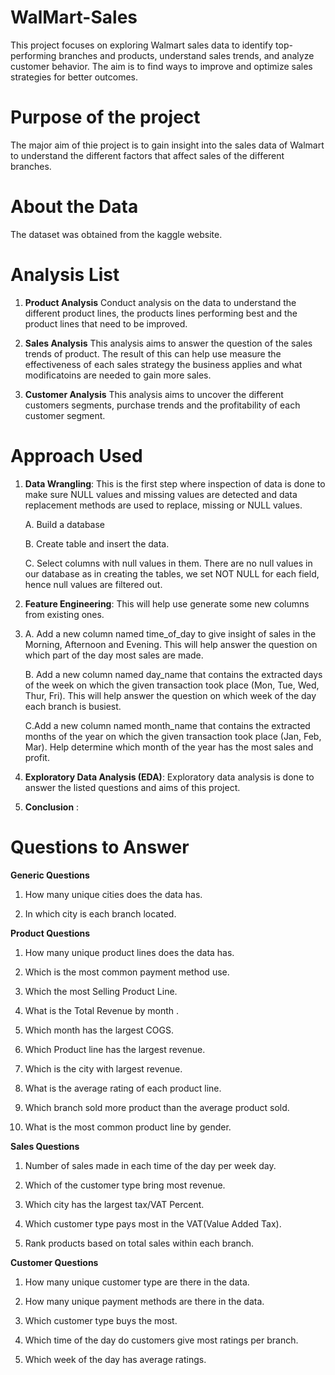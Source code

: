 # WalMart-Sales
This project focuses on exploring Walmart sales data to identify top-performing branches and products, understand sales trends, and analyze customer behavior. The aim is to find ways to improve and optimize sales strategies for better outcomes.

# Purpose of the project
The major aim of thie project is to gain insight into the sales data of Walmart to understand the different factors that affect sales of the different branches.

# About the Data
The dataset was obtained from the kaggle website.


# Analysis List

1. **Product Analysis**
Conduct analysis on the data to understand the different product lines, the products lines performing best and the product lines that need to be improved.

2. **Sales Analysis**
This analysis aims to answer the question of the sales trends of product. The result of this can help use measure the effectiveness of each sales strategy the business applies and what modificatoins are needed to gain more sales.

3. **Customer Analysis**
This analysis aims to uncover the different customers segments, purchase trends and the profitability of each customer segment.

# Approach Used

1. **Data Wrangling**: This is the first step where inspection of data is done to make sure NULL values
   and missing values are detected and data replacement methods are used to replace, missing or NULL values.
   
    A. Build a database
   
    B. Create table and insert the data.
   
    C. Select columns with null values in them. There are no null values in our database as in creating the tables,
       we set NOT NULL for each field, hence null values are filtered out.
   
3. **Feature Engineering**: This will help use generate some new columns from existing ones.
4. 
    A. Add a new column named time_of_day to give insight of sales in the Morning, Afternoon and Evening. This will help answer the question on which part of the day most sales are made.
   
    B. Add a new column named day_name that contains the extracted days of the week on which the given transaction took place (Mon, Tue, Wed, Thur, Fri). This will help answer the question on which week of the 
       day each branch is busiest.
   
    C.Add a new column named month_name that contains the extracted months of the year on which the given transaction took place (Jan, Feb, Mar). Help determine which month of the year has the most sales and 
      profit.
   
6. **Exploratory Data Analysis (EDA)**: Exploratory data analysis is done to answer the listed questions and aims of this project.

7. **Conclusion** :

# Questions to Answer 

**Generic Questions**

1. How many unique cities does the data has.

2. In which city is each branch located.


**Product Questions**

1. How many unique product lines does the data has.

2. Which is the most common payment method use.

3. Which the most Selling Product Line.

4. What is the Total Revenue by month .
   
5. Which month has the largest COGS.

6. Which Product line has the largest revenue.

7. Which is the city with largest revenue.

8. What is the average rating of each product line.

9. Which branch sold more product than the average product sold.

10. What is the most common product line by gender.



**Sales Questions**

1. Number of sales made in each time of the day per week day.

2. Which of the customer type bring most revenue.

3. Which city has the largest tax/VAT Percent.

4. Which customer type pays most in the VAT(Value Added Tax).

5. Rank products based on total sales within each branch.




**Customer Questions**

1. How many unique customer type are there in the data.

2. How many unique payment methods are there in the data.

3. Which customer type buys the most.

4. Which time of the day do customers give most ratings per branch.

5. Which week of the day has average ratings.


